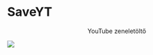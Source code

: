 # SaveYT
<p align="center">YouTube zeneletöltő</p>
<img align="center" src="https://user-images.githubusercontent.com/78733248/190851280-f0ef62ed-30e5-4384-9d06-275ad1db1db4.png">
